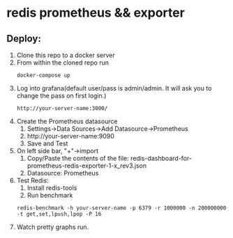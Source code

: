 # redis prometheus && exporter 

## Deploy:

1. Clone this repo to a docker server
2. From within the cloned repo run
   ```
   docker-compose up
   ```
3. Log into grafana(default user/pass is admin/admin. It will ask you to change the pass on first login.)
   ```
   http://your-server-name:3000/
   ```
4. Create the Prometheus datasource
    1. Settings->Data Sources->Add Datasource->Prometheus
    2. http://your-server-name:9090
    3. Save and Test
5. On left side bar, "+"->import
    1. Copy/Paste the contents of the file: redis-dashboard-for-prometheus-redis-exporter-1-x_rev3.json
    2. Datasource: Prometheus
6. Test Redis:
    1. Install redis-tools
    2. Run benchmark
    ```
    redis-benchmark -h your-server-name -p 6379 -r 1000000 -n 200000000 -t get,set,lpush,lpop -P 16
    ```
7. Watch pretty graphs run.